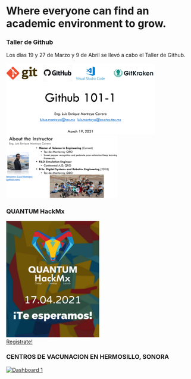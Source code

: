 <html>
<head>
<title>ASPIRE</title>
</head>
<body>
  
<h1>Where everyone can find an academic environment to grow.</h1>

<h3> Taller de Github </h3>

Los días 19 y 27 de Marzo y 9 de Abril se llevó a cabo el Taller de Github.

<img src="TallerGitHub.png" width="400">
<br>
<img src="Instructor.png" width="300">

<h3> QUANTUM HackMx </h3>

<a href="http://hackmx.mx/" target="_blank"><img src="Quantum.png" alt="Hackathon Mx" width="250"></a>
<br>
[Registrate!](http://hackmx.mx/)


<h3> CENTROS DE VACUNACION EN HERMOSILLO, SONORA </h3>

<div class='tableauPlaceholder' id='viz1618022355650' style='position: relative'><noscript><a href='#'><img alt='Dashboard 1 ' src='https:&#47;&#47;public.tableau.com&#47;static&#47;images&#47;Ce&#47;CentrosdevacunacinenHermosillo&#47;Dashboard1&#47;1_rss.png' style='border: none' /></a></noscript><object class='tableauViz'  style='display:none;'><param name='host_url' value='https%3A%2F%2Fpublic.tableau.com%2F' /> <param name='embed_code_version' value='3' /> <param name='site_root' value='' /><param name='name' value='CentrosdevacunacinenHermosillo&#47;Dashboard1' /><param name='tabs' value='no' /><param name='toolbar' value='no' /><param name='static_image' value='https:&#47;&#47;public.tableau.com&#47;static&#47;images&#47;Ce&#47;CentrosdevacunacinenHermosillo&#47;Dashboard1&#47;1.png' /> <param name='animate_transition' value='yes' /><param name='display_static_image' value='yes' /><param name='display_spinner' value='yes' /><param name='display_overlay' value='yes' /><param name='display_count' value='yes' /><param name='language' value='en' /></object></div>                <script type='text/javascript'>                    var divElement = document.getElementById('viz1618022355650');                    var vizElement = divElement.getElementsByTagName('object')[0];                    if ( divElement.offsetWidth > 800 ) { vizElement.style.width='800px';vizElement.style.height='600px';} else if ( divElement.offsetWidth > 500 ) { vizElement.style.width='800px';vizElement.style.height='600px';} else { vizElement.style.width='100%';vizElement.style.height='700px';}                     var scriptElement = document.createElement('script');                    scriptElement.src = 'https://public.tableau.com/javascripts/api/viz_v1.js';                    vizElement.parentNode.insertBefore(scriptElement, vizElement);                </script>

</body>
</html>
